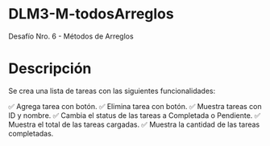 # DLM3-M-todosArreglos
Desafío Nro. 6 - Métodos de Arreglos

# Descripción
Se crea una lista de tareas con las siguientes funcionalidades:

✅ Agrega tarea con botón.
✅ Elimina tarea con botón.
✅ Muestra tareas con ID y nombre.
✅ Cambia el status de las tareas a Completada o Pendiente.
✅ Muestra el total de las tareas cargadas.
✅ Muestra la cantidad de las tareas completadas.